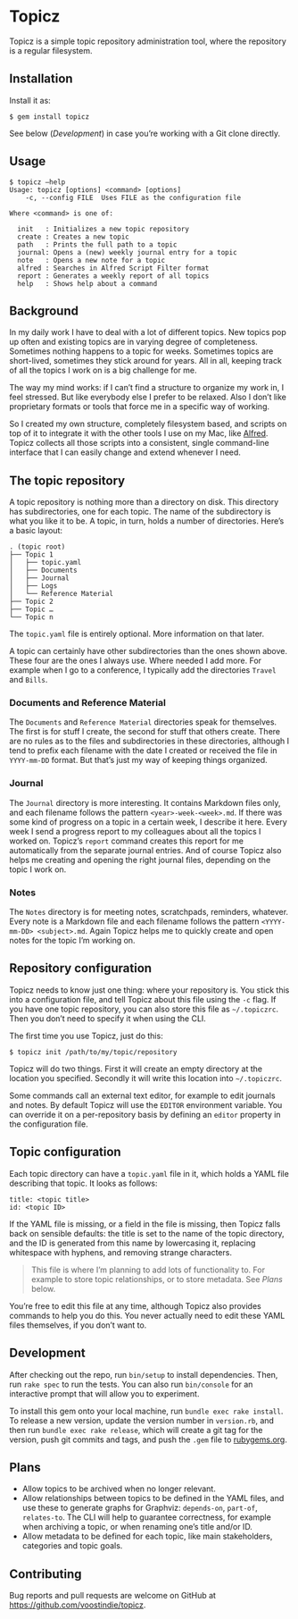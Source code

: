 # Topicz

Topicz is a simple topic repository administration tool, where the repository is a regular filesystem.

## Installation

Install it as:

    $ gem install topicz

See below (*Development*) in case you’re working with a Git clone directly.

## Usage

    $ topicz —help
    Usage: topicz [options] <command> [options]
        -c, --config FILE  Uses FILE as the configuration file

    Where <command> is one of:

      init   : Initializes a new topic repository
      create : Creates a new topic
      path   : Prints the full path to a topic
      journal: Opens a (new) weekly journal entry for a topic
      note   : Opens a new note for a topic
      alfred : Searches in Alfred Script Filter format
      report : Generates a weekly report of all topics
      help   : Shows help about a command

## Background

In my daily work I have to deal with a lot of different topics. New topics pop up often and existing topics are in varying degree of completeness. Sometimes nothing happens to a topic for weeks. Sometimes topics are short-lived, sometimes they stick around for years. All in all, keeping track of all the topics I work on is a big challenge for me.

The way my mind works: if I can’t find a structure to organize my work in, I feel stressed. But like everybody else I prefer to be relaxed. Also I don’t like proprietary formats or tools that force me in a specific way of working.

So I created my own structure, completely filesystem based, and scripts on top of it to integrate it with the other tools I use on my Mac, like [Alfred](http://www.alfredapp.com). Topicz collects all those scripts into a consistent, single command-line interface that I can easily change and extend whenever I need.

## The topic repository

A topic repository is nothing more than a directory on disk. This directory has subdirectories, one for each topic. The name of the subdirectory is what you like it to be. A topic, in turn, holds a number of directories. Here’s a basic layout:

    . (topic root)
    ├── Topic 1
    │   ├── topic.yaml
    │   ├── Documents
    │   ├── Journal
    │   ├── Logs
    │   └── Reference Material
    ├── Topic 2
    ├── Topic …
    └── Topic n

The `topic.yaml` file is entirely optional. More information on that later.

A topic can certainly have other subdirectories than the ones shown above. These four are the ones I always use. Where needed I add more. For example when I go to a conference, I typically add the directories `Travel` and `Bills`.

### Documents and Reference Material

The `Documents` and `Reference Material` directories speak for themselves. The first is for stuff I create, the second for stuff that others create. There are no rules as to the files and subdirectories in these directories, although I tend to prefix each filename with the date I created or received the file in `YYYY-mm-DD` format. But that’s just my way of keeping things organized.

### Journal

The `Journal` directory is more interesting. It contains Markdown files only, and each filename follows the pattern `<year>-week-<week>.md`. If there was some kind of progress on a topic in a certain week, I describe it here. Every week I send a progress report to my colleagues about all the topics I worked on. Topicz’s `report` command creates this report for me automatically from the separate journal entries. And of course Topicz also helps me creating and opening the right journal files, depending on the topic I work on.

### Notes

The `Notes` directory is for meeting notes, scratchpads, reminders, whatever. Every note is a Markdown file and each filename follows the pattern `<YYYY-mm-DD> <subject>.md`. Again Topicz helps me to quickly create and open notes for the topic I’m working on.

## Repository configuration

Topicz needs to know just one thing: where your repository is. You stick this into a configuration file, and tell Topicz about this file using the `-c` flag. If you have one topic repository, you can also store this file as `~/.topiczrc`. Then you don’t need to specify it when using the CLI.

The first time you use Topicz, just do this:

    $ topicz init /path/to/my/topic/repository

Topicz will do two things. First it will create an empty directory at the location you specified. Secondly it will write this location into `~/.topiczrc`.

Some commands call an external text editor, for example to edit journals and notes. By default Topicz will use the `EDITOR` environment variable. You can override it on a per-repository basis by defining an `editor` property in the configuration file.

## Topic configuration

Each topic directory can have a `topic.yaml` file in it, which holds a YAML file describing that topic. It looks as follows:

    title: <topic title>
    id: <topic ID>

If the YAML file is missing, or a field in the file is missing, then Topicz falls back on sensible defaults: the title is set to the name of the topic directory, and the ID is generated from this name by lowercasing it, replacing whitespace with hyphens, and removing strange characters.

> This file is where I’m planning to add lots of functionality to. For example to store topic relationships, or to store metadata. See *Plans* below.

You’re free to edit this file at any time, although Topicz also provides commands to help you do this. You never actually need to edit these YAML files themselves, if you don’t want to.

## Development

After checking out the repo, run `bin/setup` to install dependencies. Then, run `rake spec` to run the tests. You can also run `bin/console` for an interactive prompt that will allow you to experiment.

To install this gem onto your local machine, run `bundle exec rake install`. To release a new version, update the version number in `version.rb`, and then run `bundle exec rake release`, which will create a git tag for the version, push git commits and tags, and push the `.gem` file to [rubygems.org](https://rubygems.org).

## Plans

* Allow topics to be archived when no longer relevant.
* Allow relationships between topics to be defined in the YAML files, and use these to generate graphs for Graphviz: `depends-on`, `part-of`, `relates-to`. The CLI will help to guarantee correctness, for example when archiving a topic, or when renaming one’s title and/or ID.
* Allow metadata to be defined for each topic, like main stakeholders, categories and topic goals.

## Contributing

Bug reports and pull requests are welcome on GitHub at https://github.com/voostindie/topicz.

